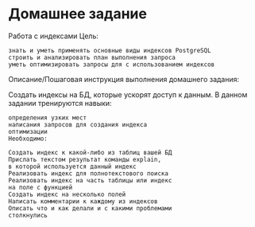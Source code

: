 
# Домашнее задание

Работа с индексами
Цель:

    знать и уметь применять основные виды индексов PostgreSQL
    строить и анализировать план выполнения запроса
    уметь оптимизировать запросы для с использованием индексов


Описание/Пошаговая инструкция выполнения домашнего задания:

Создать индексы на БД, которые ускорят доступ к данным.
В данном задании тренируются навыки:

    определения узких мест
    написания запросов для создания индекса
    оптимизации
    Необходимо:

    Создать индекс к какой-либо из таблиц вашей БД
    Прислать текстом результат команды explain,
    в которой используется данный индекс
    Реализовать индекс для полнотекстового поиска
    Реализовать индекс на часть таблицы или индекс
    на поле с функцией
    Создать индекс на несколько полей
    Написать комментарии к каждому из индексов
    Описать что и как делали и с какими проблемами
    столкнулись



